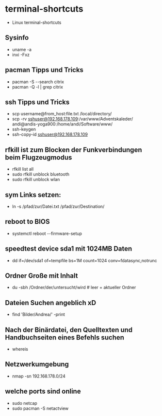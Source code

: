 # terminal-shortcuts
* Linux terminal-shortcuts

## Sysinfo
* uname -a
* inxi -Fxz

## pacman Tipps und Tricks
* pacman -S --search citrix
* pacman -Q -l | grep citrix

## ssh Tipps und Tricks
* scp username@from_host:file.txt /local/directory/
* scp -rv sshuser@192.168.178.109:/var/www/Adventskaleder/ andi@andis-yoga900:/home/andi/Software/www/
* ssh-keygen
* ssh-copy-id sshuser@192.168.178.109

## rfkill ist zum Blocken der Funkverbindungen beim Flugzeugmodus 
* rfkill list all
* sudo rfkill unblock bluetooth
* sudo rfkill unblock wlan

## sym Links setzen:
* ln -s /pfad/zur/Datei.txt /pfad/zur/Destination/

## reboot to BIOS
* systemctl reboot --firmware-setup

## speedtest device sda1 mit 1024MB Daten
* dd if=/dev/sda1 of=tempfile bs=1M count=1024 conv=fdatasync,notrunc

## Ordner Große mit Inhalt
* du -sbh /Ordner/der/untersucht/wird # leer = aktueller Ordner

## Dateien Suchen angeblich xD
* find 'Bilder/Andrea/' -print

## Nach der  Binärdatei, den Quelltexten und Handbuchseiten eines Befehls suchen
* whereis 

## Netzwerkumgebung 
* nmap -sn 192.168.178.0/24

## welche ports sind online
* sudo netcap
* sudo pacman -S netactview
